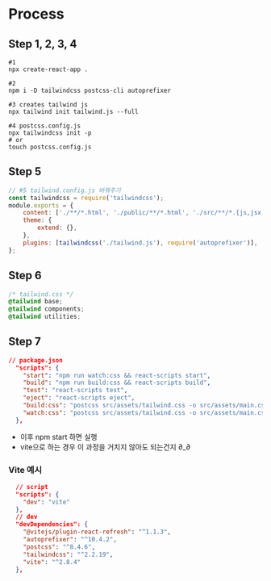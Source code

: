 # Process

## Step 1, 2, 3, 4

```shell
#1
npx create-react-app .

#2
npm i -D tailwindcss postcss-cli autoprefixer

#3 creates tailwind js
npx tailwind init tailwind.js --full

#4 postcss.config.js
npx tailwindcss init -p
# or
touch postcss.config.js
```

## Step 5

```javascript
// #5 tailwind.config.js 바꿔주기
const tailwindcss = require('tailwindcss');
module.exports = {
	content: ['./**/*.html', './public/**/*.html', './src/**/*.{js,jsx,ts,tsx,vue}'],
	theme: {
		extend: {},
	},
	plugins: [tailwindcss('./tailwind.js'), require('autoprefixer')],
};
```

## Step 6

```css
/* tailwind.css */
@tailwind base;
@tailwind components;
@tailwind utilities;
```

## Step 7

```json
// package.json
  "scripts": {
    "start": "npm run watch:css && react-scripts start",
    "build": "npm run build:css && react-scripts build",
    "test": "react-scripts test",
    "eject": "react-scripts eject",
    "build:css": "postcss src/assets/tailwind.css -o src/assets/main.css",
    "watch:css": "postcss src/assets/tailwind.css -o src/assets/main.css"
  },
```

- 이후 npm start 하면 실행
- vite으로 하는 경우 이 과정을 거치지 않아도 되는건지 ∂_∂

### Vite 예시

```json
  // script
  "scripts": {
    "dev": "vite"
  },
  // dev
  "devDependencies": {
    "@vitejs/plugin-react-refresh": "^1.1.3",
    "autoprefixer": "^10.4.2",
    "postcss": "^8.4.6",
    "tailwindcss": "^2.2.19",
    "vite": "^2.8.4"
  },
```
